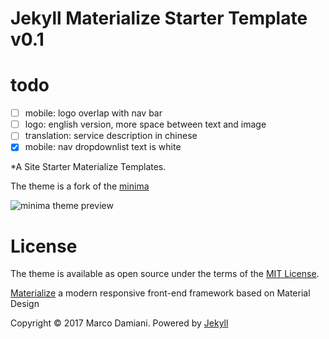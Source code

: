 # Jekyll Materialize Starter Template v0.1

# todo

- [ ] mobile: logo overlap with nav bar
- [ ] logo: english version, more space between text and image
- [ ] translation: service description in chinese 
- [X] mobile: nav dropdownlist text is white

*A Site Starter Materialize Templates.

The theme is a fork of the [minima][1]

![minima theme preview](/screenshot.png)


# License

The theme is available as open source under the terms of the [MIT License][2].

[Materialize][3] a  modern responsive front-end framework based on Material Design

Copyright © 2017 Marco Damiani. Powered by <a href="http://jekyllrb.com">Jekyll</a>

[1]: https://github.com/jekyll/minima
[2]: https://opensource.org/licenses/MIT
[3]: http://materializecss.com/
